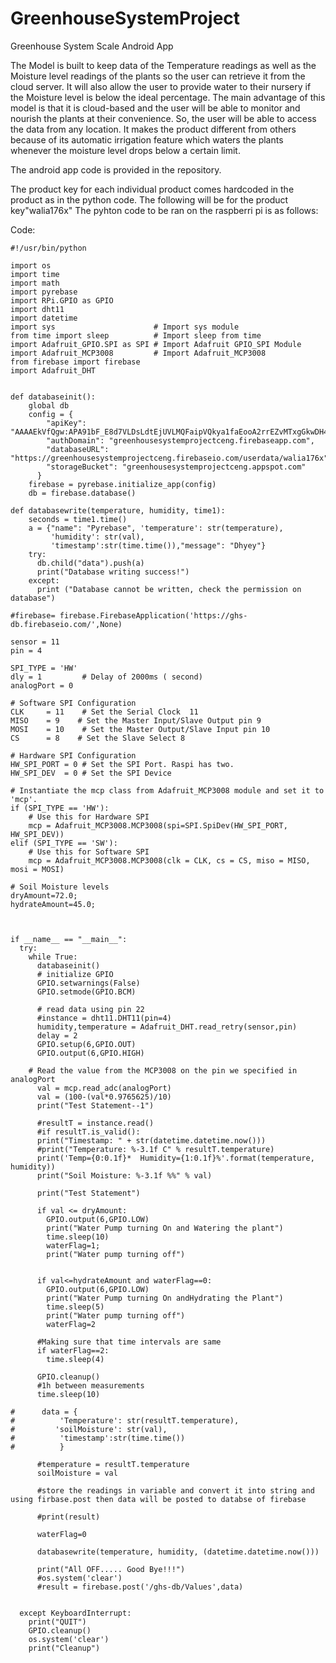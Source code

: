 # GreenhouseSystemProject
Greenhouse System Scale Android App

The Model is built to keep data of the Temperature readings as well as the Moisture level readings of the plants so the user can retrieve it from the cloud server. It will also allow the user to provide water to their nursery if the Moisture level is below the ideal percentage. The main advantage of this model is that it is cloud-based and the user will be able to monitor and nourish the plants at their convenience. So, the user will be able to access the data from any location. It makes the product different from others because of its automatic irrigation feature which waters the plants whenever the moisture level drops below a certain limit.

The android app code is provided in the repository.

The product key for each individual product comes hardcoded in the product as in the python code. 
The following will be for the product key"walia176x"
The pyhton code to be ran on the raspberri pi is as follows:

Code:
```
#!/usr/bin/python

import os
import time
import math
import pyrebase
import RPi.GPIO as GPIO
import dht11
import datetime
import sys                      # Import sys module
from time import sleep          # Import sleep from time
import Adafruit_GPIO.SPI as SPI # Import Adafruit GPIO_SPI Module
import Adafruit_MCP3008         # Import Adafruit_MCP3008
from firebase import firebase
import Adafruit_DHT


def databaseinit():
    global db
    config = {
        "apiKey": "AAAAEkVfQgw:APA91bF_E8d7VLDsLdtEjUVLMQFaipVQkya1faEooA2rrEZvMTxgGkwDH4PTzGU3mguGW2BG9l18Ro_KneyvQr44rU5KxUjM9HrWugr5UGsVfa9vt22vcp7ZFnO2dz60q3D7Lg1mI7OK",
        "authDomain": "greenhousesystemprojectceng.firebaseapp.com",
        "databaseURL": "https://greenhousesystemprojectceng.firebaseio.com/userdata/walia176x",
        "storageBucket": "greenhousesystemprojectceng.appspot.com"
      }
    firebase = pyrebase.initialize_app(config)
    db = firebase.database()

def databasewrite(temperature, humidity, time1):
    seconds = time1.time()
    a = {"name": "Pyrebase", 'temperature': str(temperature),
         'humidity': str(val),
         'timestamp':str(time.time()),"message": "Dhyey"}
    try:
      db.child("data").push(a)
      print("Database writing success!")
    except:
      print ("Database cannot be written, check the permission on database")

#firebase= firebase.FirebaseApplication('https://ghs-db.firebaseio.com/',None)

sensor = 11
pin = 4

SPI_TYPE = 'HW'
dly = 1         # Delay of 2000ms ( second)
analogPort = 0

# Software SPI Configuration
CLK     = 11    # Set the Serial Clock  11
MISO    = 9    # Set the Master Input/Slave Output pin 9
MOSI    = 10    # Set the Master Output/Slave Input pin 10
CS      = 8    # Set the Slave Select 8

# Hardware SPI Configuration
HW_SPI_PORT = 0 # Set the SPI Port. Raspi has two.
HW_SPI_DEV  = 0 # Set the SPI Device

# Instantiate the mcp class from Adafruit_MCP3008 module and set it to 'mcp'.
if (SPI_TYPE == 'HW'):
    # Use this for Hardware SPI
    mcp = Adafruit_MCP3008.MCP3008(spi=SPI.SpiDev(HW_SPI_PORT, HW_SPI_DEV))
elif (SPI_TYPE == 'SW'):
    # Use this for Software SPI
    mcp = Adafruit_MCP3008.MCP3008(clk = CLK, cs = CS, miso = MISO, mosi = MOSI)

# Soil Moisture levels
dryAmount=72.0;
hydrateAmount=45.0;



if __name__ == "__main__":
  try:
    while True:
      databaseinit()
      # initialize GPIO
      GPIO.setwarnings(False)
      GPIO.setmode(GPIO.BCM)

      # read data using pin 22
      #instance = dht11.DHT11(pin=4)
      humidity,temperature = Adafruit_DHT.read_retry(sensor,pin)
      delay = 2
      GPIO.setup(6,GPIO.OUT)
      GPIO.output(6,GPIO.HIGH)

    # Read the value from the MCP3008 on the pin we specified in analogPort
      val = mcp.read_adc(analogPort)
      val = (100-(val*0.9765625)/10)
      print("Test Statement--1")
   
      #resultT = instance.read()
      #if resultT.is_valid():
      print("Timestamp: " + str(datetime.datetime.now()))
      #print("Temperature: %-3.1f C" % resultT.temperature)
      print('Temp={0:0.1f}*  Humidity={1:0.1f}%'.format(temperature, humidity))
      print("Soil Moisture: %-3.1f %%" % val)
     
      print("Test Statement")
     
      if val <= dryAmount:
        GPIO.output(6,GPIO.LOW)
        print("Water Pump turning On and Watering the plant")
        time.sleep(10)
        waterFlag=1;
        print("Water pump turning off")
     
     
      if val<=hydrateAmount and waterFlag==0:
        GPIO.output(6,GPIO.LOW)
        print("Water Pump turning On andHydrating the Plant")
        time.sleep(5)
        print("Water pump turning off")
        waterFlag=2
       
      #Making sure that time intervals are same
      if waterFlag==2:
        time.sleep(4)
       
      GPIO.cleanup()
      #1h between measurements
      time.sleep(10)
     
#      data = {
#          'Temperature': str(resultT.temperature),
#         'soilMoisture': str(val),
#          'timestamp':str(time.time())
#          }

      #temperature = resultT.temperature
      soilMoisture = val

      #store the readings in variable and convert it into string and using firbase.post then data will be posted to databse of firebase
     
      #print(result)

      waterFlag=0
     
      databasewrite(temperature, humidity, (datetime.datetime.now()))
     
      print("All OFF..... Good Bye!!!")
      #os.system('clear')
      #result = firebase.post('/ghs-db/Values',data)


  except KeyboardInterrupt:
    print("QUIT")
    GPIO.cleanup()
    os.system('clear')
    print("Cleanup")
    
    
```
